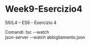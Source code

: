 # Week9-Esercizio4
S9/L4 – ES6 - Esercizio 4

Comandi:
tsc --watch  
json-server --watch abbigliamento.json
